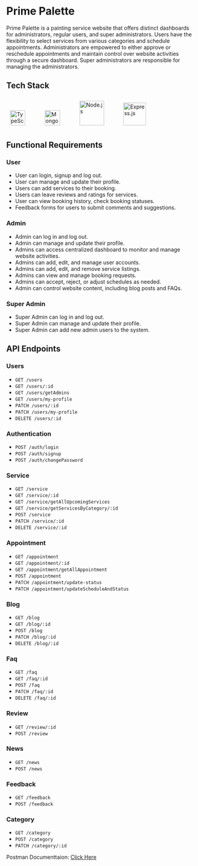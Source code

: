 # Prime Palette

Prime Palette is a painting service website that offers distinct dashboards for administrators, regular users, and super administrators. Users have the flexibility to select services from various categories and schedule appointments. Administrators are empowered to either approve or reschedule appointments and maintain control over website activities through a secure dashboard. Super administrators are responsible for managing the administrators.

## Tech Stack

<div align="left">  
<a href="https://www.typescriptlang.org/" target="_blank"><img style="margin: 10px" src="https://profilinator.rishav.dev/skills-assets/typescript-original.svg" alt="TypeScript" height="40" /></a>  
<span style="margin: 0 10px;">&nbsp;</span>
<a href="https://www.mongodb.com/" target="_blank"><img style="margin: 10px" src="https://profilinator.rishav.dev/skills-assets/mongodb-original-wordmark.svg" alt="MongoDB" height="40" /></a>  
<span style="margin: 0 10px;">&nbsp;</span>
<a href="https://nodejs.org/" target="_blank"><img style="margin: 10px" src="https://profilinator.rishav.dev/skills-assets/nodejs-original-wordmark.svg" alt="Node.js" height="65" /></a>  
<span style="margin: 0 10px;">&nbsp;</span>
<a href="https://expressjs.com/" target="_blank"><img style="margin: 10px" src="https://profilinator.rishav.dev/skills-assets/express-original-wordmark.svg" alt="Express.js" height="60" /></a>  
</div>

## Functional Requirements

### User

- User can login, signup and log out.
- User can manage and update their profile.
- Users can add services to their booking.
- Users can leave reviews and ratings for services.
- User can view booking history, check booking statuses.
- Feedback forms for users to submit comments and suggestions.

### Admin

- Admin can log in and log out.
- Admin can manage and update their profile.
- Admins can access centralized dashboard to monitor and manage website activities.
- Admins can add, edit, and manage user accounts.
- Admins can add, edit, and remove service listings.
- Admins can view and manage booking requests.
- Admins can accept, reject, or adjust schedules as needed.
- Admin can control website content, including blog posts and FAQs.

### Super Admin

- Super Admin can log in and log out.
- Super Admin can manage and update their profile.
- Super Admin can add new admin users to the system.

## API Endpoints

### Users

- `GET /users`
- `GET /users/:id`
- `GET /users/getAdmins`
- `GET /users/my-profile`
- `PATCH /users/:id`
- `PATCH /users/my-profile`
- `DELETE /users/:id`

### Authentication

- `POST /auth/login`
- `POST /auth/signup`
- `POST /auth/changePassword`

### Service

- `GET /service`
- `GET /service/:id`
- `GET /service/getAllUpcomingServices`
- `GET /service/getServicesByCategory/:id`
- `POST /service`
- `PATCH /service/:id`
- `DELETE /service/:id`

### Appointment

- `GET /appointment`
- `GET /appointment/:id`
- `GET /appointment/getAllAppointment`
- `POST /appointment`
- `PATCH /appointment/update-status`
- `PATCH /appointment/updateScheduleAndStatus`

### Blog

- `GET /blog`
- `GET /blog/:id`
- `POST /blog`
- `PATCH /blog/:id`
- `DELETE /blog/:id`

### Faq

- `GET /faq`
- `GET /faq/:id`
- `POST /faq`
- `PATCH /faq/:id`
- `DELETE /faq/:id`

### Review

- `GET /review/:id`
- `POST /review`

### News

- `GET /news`
- `POST /news`

### Feedback

- `GET /feedback`
- `POST /feedback`

### Category

- `GET /category`
- `POST /category`
- `PATCH /category/:id`


Postman Documenttaion: [Click Here](https://documenter.getpostman.com/view/26682150/2s93zB72V9#acc25f08-de78-478b-809d-837ce239d2b3)
